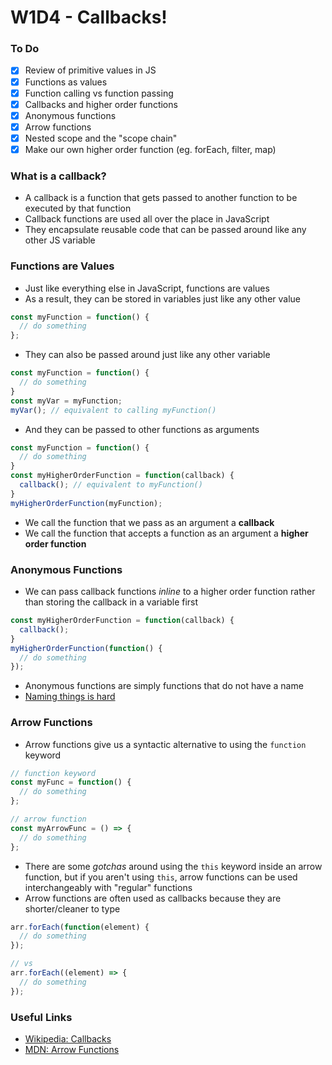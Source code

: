 # W1D4 - Callbacks!

### To Do
- [x] Review of primitive values in JS
- [x] Functions as values
- [x] Function calling vs function passing
- [x] Callbacks and higher order functions
- [x] Anonymous functions
- [x] Arrow functions
- [x] Nested scope and the "scope chain"
- [x] Make our own higher order function (eg. forEach, filter, map)

### What is a callback?
- A callback is a function that gets passed to another function to be executed by that function
- Callback functions are used all over the place in JavaScript
- They encapsulate reusable code that can be passed around like any other JS variable

### Functions are Values
- Just like everything else in JavaScript, functions are values
- As a result, they can be stored in variables just like any other value

```js
const myFunction = function() {
  // do something
};
```

- They can also be passed around just like any other variable

```js
const myFunction = function() {
  // do something
}
const myVar = myFunction;
myVar(); // equivalent to calling myFunction()
```

- And they can be passed to other functions as arguments

```js
const myFunction = function() {
  // do something
}
const myHigherOrderFunction = function(callback) {
  callback(); // equivalent to myFunction()
}
myHigherOrderFunction(myFunction);
```

- We call the function that we pass as an argument a **callback**
- We call the function that accepts a function as an argument a **higher order function**

### Anonymous Functions
- We can pass callback functions _inline_ to a higher order function rather than storing the callback in a variable first

```js
const myHigherOrderFunction = function(callback) {
  callback();
}
myHigherOrderFunction(function() {
  // do something
});
```

- Anonymous functions are simply functions that do not have a name
- [Naming things is hard](https://martinfowler.com/bliki/TwoHardThings.html)

### Arrow Functions
- Arrow functions give us a syntactic alternative to using the `function` keyword

```js
// function keyword
const myFunc = function() {
  // do something
};

// arrow function
const myArrowFunc = () => {
  // do something
};
```

- There are some _gotchas_ around using the `this` keyword inside an arrow function, but if you aren't using `this`, arrow functions can be used interchangeably with "regular" functions
- Arrow functions are often used as callbacks because they are shorter/cleaner to type

```js
arr.forEach(function(element) {
  // do something
});

// vs
arr.forEach((element) => {
  // do something
});
```

### Useful Links
* [Wikipedia: Callbacks](https://en.wikipedia.org/wiki/Callback_(computer_programming))
* [MDN: Arrow Functions](https://developer.mozilla.org/en-US/docs/Web/JavaScript/Reference/Functions/Arrow_functions)
